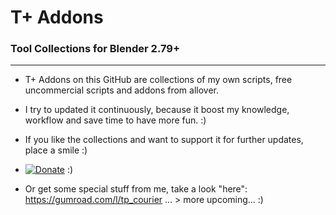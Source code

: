  # T+ Addons   
 ### Tool Collections for Blender 2.79+


-----------

* T+ Addons on this GitHub are collections of my own scripts, free uncommercial scripts and addons from allover.

* I try to updated it continuously, because it boost my knowledge, workflow and save time to have more fun. :)

* If you like the collections and want to support it for further updates, place a smile :)

*  [![Donate](https://lh3.googleusercontent.com/XXiIsPRIiVRPp3r0yTcS9A-pR7o_qKQzQKy_6D-o7VxF4UgNsV1Kk8g7Ss27xLFbiF3wg1KiQWIiMS9-uNSicgiuOLZXEr-JggB6wwwx5ynfLJPCgmuf2n3nFq8nNJpObReKavkeTLg5kikBPLW6hKvMz2IPkHs_9sK5k2dt_de0vsZXj2MP8WC5E1BacfV2Al0vUVaJV37l7DInjNVZZ5W2SKCZ5ZD9vQEFFXob3K4ClmYhR9JLeT7tSMgrBrjK7IWngQIJy0cNrQgbnZNUxWuAjQdDK6gPOu4l-ac8npQ1XEbGQgGv6fz-JXzHFZSa9E0Qi9rPRTLQZrKi9NGUd3HYu4pfmTOFJKrtpD3OiSvwsgpkJjJ2n1JRUQhwQUbOFFueKWRfH32mpcqLIFv2iv-Lrog5vEjI2jFMwaZ79MtsNpe7bJ3eh_QNfX9PfVAs6lmq6f80qgdfqyEOWeCiHMTnYZHdxTzkQ4nT-1S5FaPJYJFUTIsbwwndpcCOfiv3ONVs75Tlrgrq20fNGOjyjeNJxHsi2nRmzRckmnT4rPhlnzFlgsm4_dByiYuGh4tw6-Ocu7jc1zLiJcu4mOrsRFRCtiN238CKK-64t-Q=w94-h20-no)](https://www.paypal.com/cgi-bin/webscr?cmd=_s-xclick&hosted_button_id=GTXQ32YXXM4NU)   :)

* Or get some special stuff from me, take a look "here": https://gumroad.com/l/tp_courier ... > more upcoming... :)



